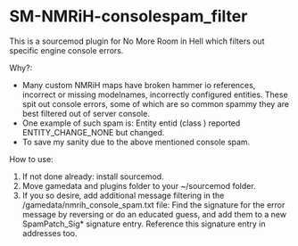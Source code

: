# SM-NMRiH-consolespam_filter
This is a sourcemod plugin for No More Room in Hell which filters out specific engine console errors. 


Why?:
 - Many custom NMRiH maps have broken hammer io references, incorrect or missing modelnames, incorrectly configured entities. These spit out console errors, some of which are so common spammy they are best filtered out of server console.
 - One example of such spam is: Entity entid (class <zombieclass>) reported ENTITY_CHANGE_NONE but <entprop> changed. 
 - To save my sanity due to the above mentioned console spam.

How to use:
1. If not done already: install sourcemod.
2. Move gamedata and plugins folder to your ~/sourcemod folder.
3. If you so desire, add additional message filtering in the /gamedata/nmrih_console_spam.txt file: Find the signature for the error message by reversing or do an educated guess, and add them to a new SpamPatch_Sig* signature entry. Reference this signature entry in addresses too.
